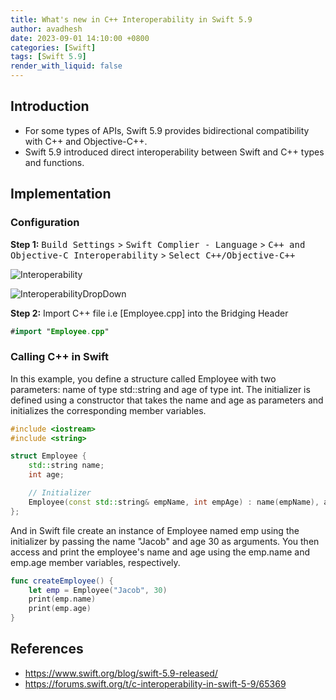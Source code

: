 ```yaml
---
title: What's new in C++ Interoperability in Swift 5.9
author: avadhesh
date: 2023-09-01 14:10:00 +0800
categories: [Swift]
tags: [Swift 5.9]
render_with_liquid: false
---
```


## Introduction

- For some types of APIs, Swift 5.9 provides bidirectional compatibility with C++ and Objective-C++.
- Swift 5.9 introduced direct interoperability between Swift and C++ types and functions.

## Implementation
### Configuration 
__Step 1:__ <kbd>Build Settings</kbd> > <kbd>Swift Complier - Language</kbd> > <kbd>C++ and Objective-C Interoperability</kbd> > <kbd>Select C++/Objective-C++</kbd>

![Interoperability](//images.ctfassets.net/uhmar3aa2ux0/4zRVvSkhm2vhdyipAbR9QM/8583210074724a9197ed0dd85d52f301/Screenshot_2023-10-01_at_10.28.50_AM.png)

![InteroperabilityDropDown](//images.ctfassets.net/uhmar3aa2ux0/18aYAmf5ODEryEPpxh37WY/31ca2099c5b1b7c6fa07d346430da26e/Screenshot_2023-10-01_at_10.29.11_AM.png)

__Step 2:__ Import C++ file i.e [Employee.cpp] into the Bridging Header 

```swift
#import "Employee.cpp"
```

### Calling C++ in Swift
In this example, you define a structure called Employee with two parameters: name of type std::string and age of type int. The initializer is defined using a constructor that takes the name and age as parameters and initializes the corresponding member variables.

```c++
#include <iostream>
#include <string>

struct Employee {
    std::string name;
    int age;

    // Initializer
    Employee(const std::string& empName, int empAge) : name(empName), age(empAge) {}
};
```

And in Swift file create an instance of Employee named emp using the initializer by passing the name "Jacob" and age 30 as arguments. You then access and print the employee's name and age using the emp.name and emp.age member variables, respectively.

```swift
func createEmployee() {
    let emp = Employee("Jacob", 30)
    print(emp.name)
    print(emp.age)
}
```

## References
- https://www.swift.org/blog/swift-5.9-released/
- https://forums.swift.org/t/c-interoperability-in-swift-5-9/65369



